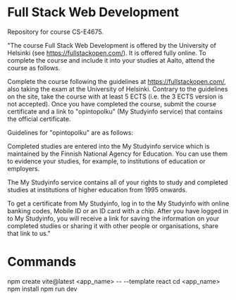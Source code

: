 # Full Stack Web Development
Repository for course CS-E4675.

"The course Full Stack Web Development is offered by the University of Helsinki (see https://fullstackopen.com/). It is offered fully online. To complete the course and include it into your studies at Aalto, attend the course as follows.

Complete the course following the guidelines at https://fullstackopen.com/, also taking the exam at the University of Helsinki. Contrary to the guidelines on the site, take the course with at least 5 ECTS (i.e. the 3 ECTS version is not accepted). Once you have completed the course, submit the course certificate and a link to "opintopolku" (My Studyinfo service) that contains the official certificate.

Guidelines for "opintopolku" are as follows:

Completed studies are entered into the My Studyinfo service which is maintained by the Finnish National Agency for Education. You can use them to evidence your studies, for example, to institutions of education or employers.

The My Studyinfo service contains all of your rights to study and completed studies at institutions of higher education from 1995 onwards.

To get a certificate from My Studyinfo, log in to the My Studyinfo with online banking codes, Mobile ID or an ID card with a chip.
After you have logged in to My Studyinfo, you will receive a link for saving the information on your completed studies or sharing it with other people or organisations, share that link to us."

# Commands
npm create vite@latest <app_name> -- --template react
cd <app_name>
npm install
npm run dev
